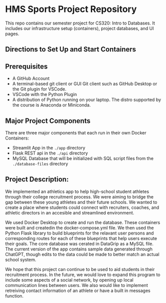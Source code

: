 # HMS Sports Project Repository

This repo contains our semester project for CS320: Intro to Databases. It includes our infrastructure setup (containers), project databases, and UI pages. 

## Directions to Set Up and Start Containers

## Prerequisites

- A GitHub Account
- A terminal-based git client or GUI Git client such as GitHub Desktop or the Git plugin for VSCode.
- VSCode with the Python Plugin
- A distribution of Python running on your laptop. The distro supported by the course is Anaconda or Miniconda.

## Major Project Components

There are three major components that each run in their own Docker Containers:

- Streamlit App in the `./app` directory
- Flask REST api in the `./api` directory
- MySQL Database that will be initialized with SQL script files from the `./database-files` directory

## Project Description:
We implemented an athletics app to help high-school student athletes through their college recruitment process. We were aiming to bridge the gap between these young athletes and their future schools. We wanted to create a place where students could connect with recruiters, coaches, and athletic directors in an accesible and streamlined environment. 

We used Docker Desktop to create and run the database. These containers were built and createdin the docker-compose.yml file. We then used the Python Flask library to build blueprints for the relavant user persons and corresponding routes for each of these blueprints that help users execute their goals. The core database was cerated in DataGrip as a MySQL file. The current version of the app contains sample data generated through ChatGPT, though edits to the data could be made to better match an actual school system.

We hope that this project can continue to be used to aid students in their recruitment process. In the future, we would love to expand this program to include some aspects of a social network, by opening up local communication lines between users. We also would like to implement retreiving contact information of an athlete or have a built in messages function. 

